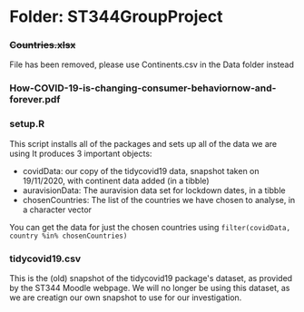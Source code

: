 # Folder: ST344GroupProject

### ~~Countries.xlsx~~
File has been removed, please use Continents.csv in the Data folder instead


### How-COVID-19-is-changing-consumer-behaviornow-and-forever.pdf

### setup.R
This script installs all of the packages and sets up all of the data we are using
It produces 3 important objects:

+ covidData: our copy of the tidycovid19 data, snapshot taken on 19/11/2020, with continent data added (in a tibble)
+ auravisionData: The auravision data set for lockdown dates, in a tibble
+ chosenCountries: The list of the countries we have chosen to analyse, in a character vector

You can get the data for just the chosen countries using `filter(covidData, country %in% chosenCountries)`


### tidycovid19.csv
This is the (old) snapshot of the tidycovid19 package's dataset, as provided by the ST344 Moodle webpage.
We will no longer be using this dataset, as we are creatign our own snapshot to use for our investigation.
